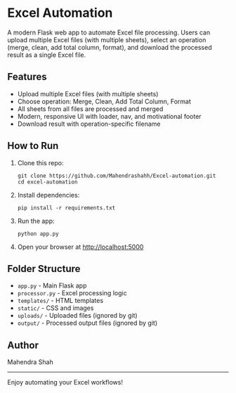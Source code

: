 

 # Excel Automation 

A modern Flask web app to automate Excel file processing. Users can upload multiple Excel files (with multiple sheets), select an operation (merge, clean, add total column, format), and download the processed result as a single Excel file.

## Features
- Upload multiple Excel files (with multiple sheets)
- Choose operation: Merge, Clean, Add Total Column, Format
- All sheets from all files are processed and merged
- Modern, responsive UI with loader, nav, and motivational footer
- Download result with operation-specific filename

## How to Run
1. Clone this repo:
   ```
   git clone https://github.com/Mahendrashahh/Excel-automation.git
   cd excel-automation
   ```
2. Install dependencies:
   ```
   pip install -r requirements.txt
   ```
3. Run the app:
   ```
   python app.py
   ```
4. Open your browser at [http://localhost:5000](http://localhost:5000)

## Folder Structure
- `app.py` - Main Flask app
- `processor.py` - Excel processing logic
- `templates/` - HTML templates
- `static/` - CSS and images
- `uploads/` - Uploaded files (ignored by git)
- `output/` - Processed output files (ignored by git)

## Author
Mahendra Shah

---
Enjoy automating your Excel workflows!

